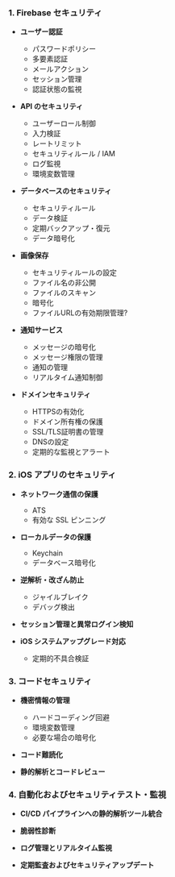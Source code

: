 ### 1. Firebase セキュリティ
- **ユーザー認証**  
  - パスワードポリシー  
  - 多要素認証  
  - メールアクション  
  - セッション管理  
  - 認証状態の監視

- **API のセキュリティ**  
  - ユーザーロール制御  
  - 入力検証  
  - レートリミット  
  - セキュリティルール / IAM  
  - ログ監視  
  - 環境変数管理

- **データベースのセキュリティ**  
  - セキュリティルール  
  - データ検証  
  - 定期バックアップ・復元  
  - データ暗号化

- **画像保存**
  - セキュリティルールの設定
  - ファイル名の非公開
  - ファイルのスキャン
  - 暗号化
  - ファイルURLの有効期限管理?
  
- **通知サービス**
  - メッセージの暗号化
  - メッセージ権限の管理
  - 通知の管理
  - リアルタイム通知制御
    
- **ドメインセキュリティ**
  - HTTPSの有効化
  - ドメイン所有権の保護
  - SSL/TLS証明書の管理
  - DNSの設定
  - 定期的な監視とアラート

### 2. iOS アプリのセキュリティ
- **ネットワーク通信の保護**  
  - ATS  
  - 有効な SSL ピンニング

- **ローカルデータの保護**  
  - Keychain  
  - データベース暗号化

- **逆解析・改ざん防止**  
  - ジャイルブレイク  
  - デバッグ検出

- **セッション管理と異常ログイン検知**

- **iOS システムアップグレード対応**  
  - 定期的不具合検証

### 3. コードセキュリティ
- **機密情報の管理**  
  - ハードコーディング回避  
  - 環境変数管理  
  - 必要な場合の暗号化

- **コード難読化**

- **静的解析とコードレビュー**

### 4. 自動化およびセキュリティテスト・監視
- **CI/CD パイプラインへの静的解析ツール統合**

- **脆弱性診断**

- **ログ管理とリアルタイム監視**

- **定期監査およびセキュリティアップデート**
